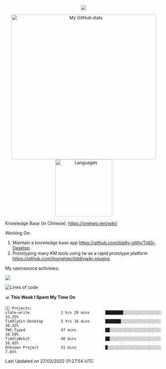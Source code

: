 <a href="https://github.com/linonetwo">
    <p align="center">
        <img src="https://github-profile-trophy.vercel.app/?username=linonetwo&column=7&theme=onedark"/>
    </p>
</a>
<a align="center" href="https://github.com/linonetwo">
  <p align="center">
    <img src="https://github-readme-stats.vercel.app/api?username=linonetwo&show_icons=true&count_private=true" alt="My GitHub stats" width="465"/>
    <img src="https://github-readme-stats.vercel.app/api/top-langs/?username=linonetwo&layout=compact&langs_count=10" alt="Languages" height="183">
  </p>
</a>

Knowledge Base (In Chinese): https://onetwo.ren/wiki/

Working On: 

1. Maintain a knowledge base app https://github.com/tiddly-gittly/TidGi-Desktop
1. Prototyping many KM tools using tw as a rapid prototype platform https://github.com/linonetwo/tiddlywiki-plugins

My opensource activieies:

![](https://visitor-badge.glitch.me/badge?page_id=linonetwo.linonetwo)

<!--START_SECTION:waka-->
![Lines of code](https://img.shields.io/badge/From%20Hello%20World%20I%27ve%20Written-2%20Million%20lines%20of%20code-blue)

📊 **This Week I Spent My Time On** 

```text
🐱‍💻 Projects: 
slate-write              2 hrs 29 mins       ████████░░░░░░░░░░░░░░░░░   33.25% 
TiddlyGit-Desktop        2 hrs 16 mins       ███████░░░░░░░░░░░░░░░░░░   30.32% 
TW5-Typed                47 mins             ██░░░░░░░░░░░░░░░░░░░░░░░   10.59% 
TiddlyWiki5              46 mins             ██░░░░░░░░░░░░░░░░░░░░░░░   10.43% 
Unknown Project          31 mins             █░░░░░░░░░░░░░░░░░░░░░░░░   7.01%

```


 Last Updated on 27/02/2022 01:27:54 UTC
<!--END_SECTION:waka-->
